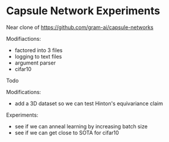 # Capsule Network Experiments

Near clone of https://github.com/gram-ai/capsule-networks

Modifiactions:
 - factored into 3 files
 - logging to text files
 - argument parser
 - cifar10
 
Todo
  
  Modifications:
   - add a 3D dataset so we can test Hinton's equivariance claim
   
  Experiments:
   - see if we can anneal learning by increasing batch size
   - see if we can get close to SOTA for cifar10
